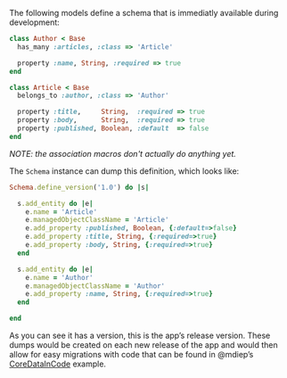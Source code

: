 The following models define a schema that is immediatly available during development:

```ruby
class Author < Base
  has_many :articles, :class => 'Article'

  property :name, String, :required => true
end

class Article < Base
  belongs_to :author, :class => 'Author'

  property :title,     String,  :required => true
  property :body,      String,  :required => true
  property :published, Boolean, :default  => false
end
```

_NOTE: the association macros don't actually do anything yet._

The `Schema` instance can dump this definition, which looks like:

```ruby
Schema.define_version('1.0') do |s|

  s.add_entity do |e|
    e.name = 'Article'
    e.managedObjectClassName = 'Article'
    e.add_property :published, Boolean, {:default=>false}
    e.add_property :title, String, {:required=>true}
    e.add_property :body, String, {:required=>true}
  end

  s.add_entity do |e|
    e.name = 'Author'
    e.managedObjectClassName = 'Author'
    e.add_property :name, String, {:required=>true}
  end

end
```

As you can see it has a version, this is the app’s release version. These dumps
would be created on each new release of the app and would then allow for easy
migrations with code that can be found in @mdiep’s [CoreDataInCode][1] example.

[1]: https://github.com/mdiep/CoreDataInCode
